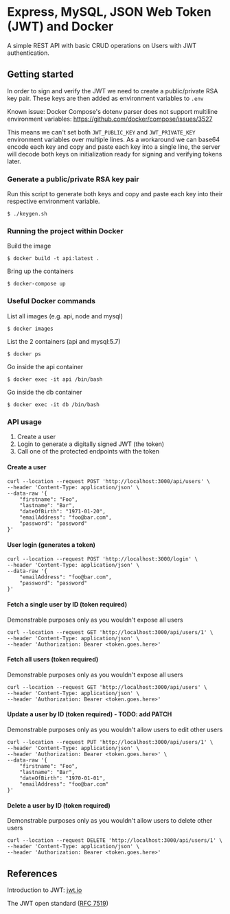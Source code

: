 # Express, MySQL, JSON Web Token (JWT) and Docker
A simple REST API with basic CRUD operations on Users with JWT authentication.

## Getting started
In order to sign and verify the JWT we need to create a public/private RSA key pair. These keys are then added as environment variables to `.env`

Known issue: Docker Compose's dotenv parser does not support multiline environment variables: 
https://github.com/docker/compose/issues/3527

This means we can't set both `JWT_PUBLIC_KEY` and `JWT_PRIVATE_KEY` environment variables over multiple lines. As a workaround we can base64 encode each key and copy and paste each key into a single line, the server will decode both keys on initialization ready for signing and verifying tokens later.

### Generate a public/private RSA key pair
Run this script to generate both keys and copy and paste each key into their respective environment variable.
    
    $ ./keygen.sh

### Running the project within Docker

Build the image 
    
    $ docker build -t api:latest .

Bring up the containers

    $ docker-compose up

### Useful Docker commands

List all images (e.g. api, node and mysql)

    $ docker images

List the 2 containers (api and mysql:5.7)
    
    $ docker ps

Go inside the api container

    $ docker exec -it api /bin/bash

Go inside the db container
    
    $ docker exec -it db /bin/bash

### API usage
1. Create a user
2. Login to generate a digitally signed JWT (the token)
3. Call one of the protected endpoints with the token

#### Create a user
    curl --location --request POST 'http://localhost:3000/api/users' \
    --header 'Content-Type: application/json' \
    --data-raw '{
	    "firstname": "Foo",
	    "lastname": "Bar",
	    "dateOfBirth": "1971-01-20",
	    "emailAddress": "foo@bar.com",
	    "password": "password"
    }'

#### User login (generates a token)
    curl --location --request POST 'http://localhost:3000/login' \
    --header 'Content-Type: application/json' \
    --data-raw '{
        "emailAddress": "foo@bar.com",
        "password": "password"
    }'  

#### Fetch a single user by ID (token required)
Demonstrable purposes only as you wouldn't expose all users

    curl --location --request GET 'http://localhost:3000/api/users/1' \
    --header 'Content-Type: application/json' \
    --header 'Authorization: Bearer <token.goes.here>'

#### Fetch all users (token required)
Demonstrable purposes only as you wouldn't expose all users

    curl --location --request GET 'http://localhost:3000/api/users' \
    --header 'Content-Type: application/json' \
    --header 'Authorization: Bearer <token.goes.here>'

#### Update a user by ID (token required) - TODO: add PATCH
Demonstrable purposes only as you wouldn't allow users to edit other users

    curl --location --request PUT 'http://localhost:3000/api/users/1' \
    --header 'Content-Type: application/json' \
    --header 'Authorization: Bearer <token.goes.here>' \
    --data-raw '{
        "firstname": "Foo",
        "lastname": "Bar",
        "dateOfBirth": "1970-01-01",
        "emailAddress": "foo@bar.com"
    }'

#### Delete a user by ID (token required)
Demonstrable purposes only as you wouldn't allow users to delete other users

    curl --location --request DELETE 'http://localhost:3000/api/users/1' \
    --header 'Content-Type: application/json' \
    --header 'Authorization: Bearer <token.goes.here>'

## References
Introduction to JWT: [jwt.io](https://jwt.io)

The JWT open standard ([RFC 7519](https://tools.ietf.org/html/rfc7519))
